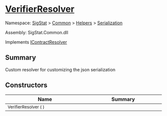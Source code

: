 # [VerifierResolver](./VerifierResolver.md)

Namespace: [SigStat]() > [Common](./../../README.md) > [Helpers](./../README.md) > [Serialization](./README.md)

Assembly: SigStat.Common.dll

Implements [IContractResolver](./VerifierResolver.md)

## Summary
Custom resolver for customizing the json serialization

## Constructors

| Name<a href="#"><img width=475></a> | Summary<a href="#"><img width=475></a> | 
| --- | --- | 
| <sub>VerifierResolver (  )</sub>| <sub></sub>| <br>


